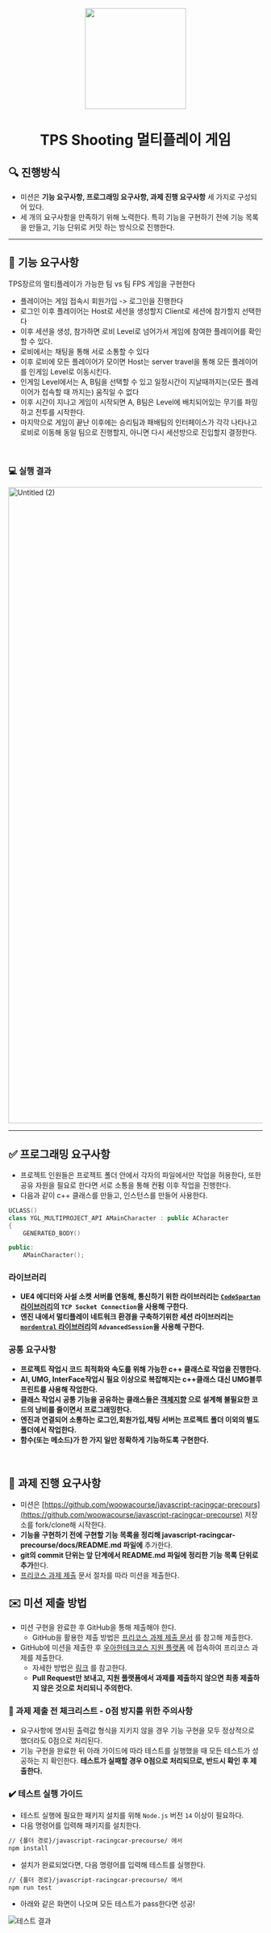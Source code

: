 <p align="middle" >

 <img width="200px;" src = "https://user-images.githubusercontent.com/106827197/209891837-2d6620d6-cf61-4ce3-b7e7-6ba2422765be.png"/>

</p>
<h1 align="middle">TPS Shooting 멀티플레이 게임</h1>



## 🔍 진행방식

- 미션은 **기능 요구사항, 프로그래밍 요구사항, 과제 진행 요구사항** 세 가지로 구성되어 있다.
- 세 개의 요구사항을 만족하기 위해 노력한다. 특히 기능을 구현하기 전에 기능 목록을 만들고, 기능 단위로 커밋 하는 방식으로 진행한다.

---
## 🎯 기능 요구사항
TPS장르의 멀티플레이가 가능한 팀 vs 팀 FPS 게임을 구현한다

- 플레이어는 게임 접속시 회원가입 -> 로그인을 진행한다
- 로그인 이후 플레이어는 Host로 세션을 생성할지 Client로 세션에 참가할지 선택한다
- 이후 세션을 생성, 참가하면 로비 Level로 넘어가서 게임에 참여한 플레이어를 확인할 수 있다.
- 로비에서는 채팅을 통해 서로 소통할 수 있다
- 이후 로비에 모든 플레이어가 모이면 Host는 server travel을 통해 모든 플레이어를 인게임 Level로 이동시킨다.
- 인게임 Level에서는 A, B팀을 선택할 수 있고 일정시간이 지날때까지는(모든 플레이어가 접속할 때 까지는) 움직일 수 없다
- 이후 시간이 지나고 게임이 시작되면 A, B팀은 Level에 배치되어있는 무기를 파밍하고 전투를 시작한다.
- 마지막으로 게임이 끝난 이후에는 승리팀과 패배팀의 인터페이스가 각각 나타나고 로비로 이동해 동일 팀으로 진행할지, 아니면 다시 세션방으로 진입할지 결정한다.

<br>

### 💻 실행 결과

<img width="1259" alt="Untitled (2)" src="https://user-images.githubusercontent.com/106827197/209893043-d182ab50-af11-45b7-99ea-76b472d0eafc.png">

<br>

---
## ✅ 프로그래밍 요구사항
- 프로젝트 인원들은 프로젝트 폴더 안에서 각자의 파일에서만 작업을 허용한다, 또한 공유 자원을 필요로 한다면 서로 소통을 통해 컨펌 이후 작업을 진행한다. 
- 다음과 같이 c++ 클래스를 만들고, 인스턴스를 만들어 사용한다.
```c++
UCLASS()
class YGL_MULTIPROJECT_API AMainCharacter : public ACharacter
{
	GENERATED_BODY()

public:
	AMainCharacter();

```
### 라이브러리
- **UE4 에디터와 사설 소켓 서버를 연동해, 통신하기 위한 라이브러리는 [`CodeSpartan` 라이브러리](https://github.com/CodeSpartan/UE4TcpSocketPlugin.git)의 `TCP Socket Connection`을 사용해 구한다.**
- **엔진 내에서 멀티플레이 네트워크 환경을 구축하기위한 세션 라이브러리는 [`mordentral` 라이브러리](https://github.com/mordentral/AdvancedSessionsPlugin.git)의 `AdvancedSession`을 사용해 구한다.**
  

### 공통 요구사항

- **프로젝트 작업시 코드 최적화와 속도를 위해 가능한 c++ 클래스로 작업을 진행한다.**
- **AI, UMG, InterFace작업시 필요 이상으로 복잡해지는 c++클래스 대신 UMG블루프린트를 사용해 작업한다.**
- **클래스 작업시 공통 기능을 공유하는 클래스들은 [객체지향](https://docs.unrealengine.com/4.26/ko/ProgrammingAndScripting/ClassCreation/) 으로 설계해 불필요한 코드의 낭비를 줄이면서 프로그래밍한다.**
- **엔진과 연결되어 소통하는 로그인,회원가입,채팅 서버는 프로젝트 폴더 이외의 별도 폴더에서 작업한다.**
- **함수(또는 메소드)가 한 가지 일만 정확하게 기능하도록 구현한다.**


<br>

## 📝 과제 진행 요구사항

- 미션은 [https://github.com/woowacourse/javascript-racingcar-precours](https://github.com/woowacourse/javascript-racingcar-precourse) 저장소를 fork/clone해 시작한다.
- **기능을 구현하기 전에 구현할 기능 목록을 정리해 javascript-racingcar-precourse/docs/README.md 파일에** 추가한다.
- **git의 commit 단위는 앞 단계에서 README.md 파일에 정리한 기능 목록 단위로 추가**한다.
- [프리코스 과제 제출](https://github.com/woowacourse/woowacourse-docs/tree/master/precourse) 문서 절차를 따라 미션을 제출한다.

## ✉️ 미션 제출 방법

- 미션 구현을 완료한 후 GitHub을 통해 제출해야 한다.
   - GitHub을 활용한 제출 방법은 [프리코스 과제 제출 문서](https://github.com/woowacourse/woowacourse-docs/tree/master/precourse) 를 참고해 제출한다.
- GitHub에 미션을 제출한 후 [우아한테크코스 지원 플랫폼](https://apply.techcourse.co.kr) 에 접속하여 프리코스 과제를 제출한다.
   - 자세한 방법은 [링크](https://github.com/woowacourse/woowacourse-docs/tree/master/precourse#제출-가이드) 를 참고한다.
   - **Pull Request만 보내고, 지원 플랫폼에서 과제를 제출하지 않으면 최종 제출하지 않은 것으로 처리되니 주의한다.**


### 🚨 과제 제출 전 체크리스트 - 0점 방지를 위한 주의사항
- 요구사항에 명시된 출력값 형식을 지키지 않을 경우 기능 구현을 모두 정상적으로 했더라도 0점으로 처리된다.
- 기능 구현을 완료한 뒤 아래 가이드에 따라 테스트를 실행했을 때 모든 테스트가 성공하는 지 확인한다. **테스트가 실패할 경우 0점으로 처리되므로, 반드시 확인 후 제출한다.**

### ✔️ 테스트 실행 가이드
- 테스트 실행에 필요한 패키지 설치를 위해 `Node.js` 버전 `14` 이상이 필요하다. 
- 다음 명령어를 입력해 패키지를 설치한다.     
```bash
// {폴더 경로}/javascript-racingcar-precourse/ 에서
npm install
```     

- 설치가 완료되었다면, 다음 명령어를 입력해 테스트를 실행한다.
```bash
// {폴더 경로}/javascript-racingcar-precourse/ 에서
npm run test
```

- 아래와 같은 화면이 나오며 모든 테스트가 pass한다면 성공! 

![테스트 결과](./images/test_result.png)
